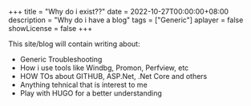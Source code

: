 +++
title = "Why do i exist??"
date = 2022-10-27T00:00:00+08:00
description = "Why do i have a blog"
tags = ["Generic"]
aplayer = false
showLicense = false
+++

This site/blog will contain writing about:

- Generic Troubleshooting
- How i use tools like Windbg, Promon, Perfview, etc
- HOW TOs about GITHUB, ASP.Net, .Net Core and others
- Anything tehnical that is interest to me
- Play with HUGO for a better understanding 

